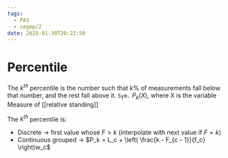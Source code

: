 ```yaml
---
tags:
  - PAS
  - cegep/2
date: 2025-01-30T20:22:50
---
```


# Percentile

The $k^{th}$ percentile is the number such that $k\%$ of measurements fall below that number, and the rest fall above it.
`Sym.` $P_k(X)$, where X is the variable
Measure of [[relative standing]]

The $k^{th}$ percentile is:

- Discrete -> first value whose $F > k$ (interpolate with next value if $F = k$)
- Continuous grouped -> $P_k = L_c + \left( \frac{k - F_{c - 1}}{f_c} \right)w_c$
